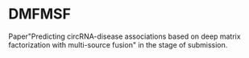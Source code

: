 # DMFMSF
Paper"Predicting circRNA-disease associations based on deep matrix factorization with multi-source fusion" in the stage of submission.

